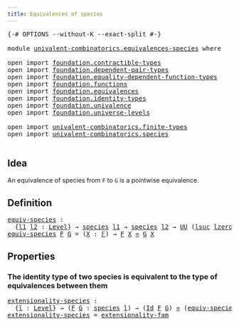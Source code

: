```yaml
---
title: Equivalences of species
---
```


<pre class="Agda"><a id="49" class="Symbol">{-#</a> <a id="53" class="Keyword">OPTIONS</a> <a id="61" class="Pragma">--without-K</a> <a id="73" class="Pragma">--exact-split</a> <a id="87" class="Symbol">#-}</a>

<a id="92" class="Keyword">module</a> <a id="99" href="univalent-combinatorics.equivalences-species.html" class="Module">univalent-combinatorics.equivalences-species</a> <a id="144" class="Keyword">where</a>

<a id="151" class="Keyword">open</a> <a id="156" class="Keyword">import</a> <a id="163" href="foundation.contractible-types.html" class="Module">foundation.contractible-types</a>
<a id="193" class="Keyword">open</a> <a id="198" class="Keyword">import</a> <a id="205" href="foundation.dependent-pair-types.html" class="Module">foundation.dependent-pair-types</a>
<a id="237" class="Keyword">open</a> <a id="242" class="Keyword">import</a> <a id="249" href="foundation.equality-dependent-function-types.html" class="Module">foundation.equality-dependent-function-types</a>
<a id="294" class="Keyword">open</a> <a id="299" class="Keyword">import</a> <a id="306" href="foundation.functions.html" class="Module">foundation.functions</a>
<a id="327" class="Keyword">open</a> <a id="332" class="Keyword">import</a> <a id="339" href="foundation.equivalences.html" class="Module">foundation.equivalences</a>
<a id="363" class="Keyword">open</a> <a id="368" class="Keyword">import</a> <a id="375" href="foundation.identity-types.html" class="Module">foundation.identity-types</a>
<a id="401" class="Keyword">open</a> <a id="406" class="Keyword">import</a> <a id="413" href="foundation.univalence.html" class="Module">foundation.univalence</a>
<a id="435" class="Keyword">open</a> <a id="440" class="Keyword">import</a> <a id="447" href="foundation.universe-levels.html" class="Module">foundation.universe-levels</a>

<a id="475" class="Keyword">open</a> <a id="480" class="Keyword">import</a> <a id="487" href="univalent-combinatorics.finite-types.html" class="Module">univalent-combinatorics.finite-types</a>
<a id="524" class="Keyword">open</a> <a id="529" class="Keyword">import</a> <a id="536" href="univalent-combinatorics.species.html" class="Module">univalent-combinatorics.species</a>

</pre>
## Idea

An equivalence of species from `F` to `G` is a pointwise equivalence.

## Definition

<pre class="Agda"><a id="equiv-species"></a><a id="677" href="univalent-combinatorics.equivalences-species.html#677" class="Function">equiv-species</a> <a id="691" class="Symbol">:</a>
  <a id="695" class="Symbol">{</a><a id="696" href="univalent-combinatorics.equivalences-species.html#696" class="Bound">l1</a> <a id="699" href="univalent-combinatorics.equivalences-species.html#699" class="Bound">l2</a> <a id="702" class="Symbol">:</a> <a id="704" href="Agda.Primitive.html#597" class="Postulate">Level</a><a id="709" class="Symbol">}</a> <a id="711" class="Symbol">→</a> <a id="713" href="univalent-combinatorics.species.html#375" class="Function">species</a> <a id="721" href="univalent-combinatorics.equivalences-species.html#696" class="Bound">l1</a> <a id="724" class="Symbol">→</a> <a id="726" href="univalent-combinatorics.species.html#375" class="Function">species</a> <a id="734" href="univalent-combinatorics.equivalences-species.html#699" class="Bound">l2</a> <a id="737" class="Symbol">→</a> <a id="739" href="foundation-core.universe-levels.html#222" class="Primitive">UU</a> <a id="742" class="Symbol">(</a><a id="743" href="Agda.Primitive.html#780" class="Primitive">lsuc</a> <a id="748" href="Agda.Primitive.html#764" class="Primitive">lzero</a> <a id="754" href="Agda.Primitive.html#810" class="Primitive Operator">⊔</a> <a id="756" href="univalent-combinatorics.equivalences-species.html#696" class="Bound">l1</a> <a id="759" href="Agda.Primitive.html#810" class="Primitive Operator">⊔</a> <a id="761" href="univalent-combinatorics.equivalences-species.html#699" class="Bound">l2</a><a id="763" class="Symbol">)</a>
<a id="765" href="univalent-combinatorics.equivalences-species.html#677" class="Function">equiv-species</a> <a id="779" href="univalent-combinatorics.equivalences-species.html#779" class="Bound">F</a> <a id="781" href="univalent-combinatorics.equivalences-species.html#781" class="Bound">G</a> <a id="783" class="Symbol">=</a> <a id="785" class="Symbol">(</a><a id="786" href="univalent-combinatorics.equivalences-species.html#786" class="Bound">X</a> <a id="788" class="Symbol">:</a> <a id="790" href="univalent-combinatorics.finite-types.html#4455" class="Function">𝔽</a><a id="791" class="Symbol">)</a> <a id="793" class="Symbol">→</a> <a id="795" href="univalent-combinatorics.equivalences-species.html#779" class="Bound">F</a> <a id="797" href="univalent-combinatorics.equivalences-species.html#786" class="Bound">X</a> <a id="799" href="foundation-core.equivalences.html#1607" class="Function Operator">≃</a> <a id="801" href="univalent-combinatorics.equivalences-species.html#781" class="Bound">G</a> <a id="803" href="univalent-combinatorics.equivalences-species.html#786" class="Bound">X</a>
</pre>
## Properties

### The identity type of two species is equivalent to the type of equivalences between them

<pre class="Agda"><a id="extensionality-species"></a><a id="926" href="univalent-combinatorics.equivalences-species.html#926" class="Function">extensionality-species</a> <a id="949" class="Symbol">:</a>
  <a id="953" class="Symbol">{</a><a id="954" href="univalent-combinatorics.equivalences-species.html#954" class="Bound">l</a> <a id="956" class="Symbol">:</a> <a id="958" href="Agda.Primitive.html#597" class="Postulate">Level</a><a id="963" class="Symbol">}</a> <a id="965" class="Symbol">→</a> <a id="967" class="Symbol">(</a><a id="968" href="univalent-combinatorics.equivalences-species.html#968" class="Bound">F</a> <a id="970" href="univalent-combinatorics.equivalences-species.html#970" class="Bound">G</a> <a id="972" class="Symbol">:</a> <a id="974" href="univalent-combinatorics.species.html#375" class="Function">species</a> <a id="982" href="univalent-combinatorics.equivalences-species.html#954" class="Bound">l</a><a id="983" class="Symbol">)</a> <a id="985" class="Symbol">→</a> <a id="987" class="Symbol">(</a><a id="988" href="foundation-core.identity-types.html#641" class="Datatype">Id</a> <a id="991" href="univalent-combinatorics.equivalences-species.html#968" class="Bound">F</a> <a id="993" href="univalent-combinatorics.equivalences-species.html#970" class="Bound">G</a><a id="994" class="Symbol">)</a> <a id="996" href="foundation-core.equivalences.html#1607" class="Function Operator">≃</a> <a id="998" class="Symbol">(</a><a id="999" href="univalent-combinatorics.equivalences-species.html#677" class="Function">equiv-species</a> <a id="1013" href="univalent-combinatorics.equivalences-species.html#968" class="Bound">F</a> <a id="1015" href="univalent-combinatorics.equivalences-species.html#970" class="Bound">G</a><a id="1016" class="Symbol">)</a>  
<a id="1020" href="univalent-combinatorics.equivalences-species.html#926" class="Function">extensionality-species</a> <a id="1043" class="Symbol">=</a> <a id="1045" href="foundation.univalence.html#2886" class="Function">extensionality-fam</a>
</pre> 
